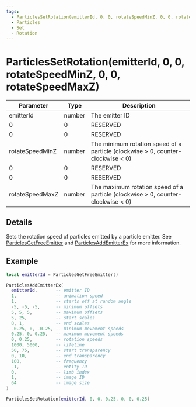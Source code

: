 ```yaml
---
tags:
  - ParticlesSetRotation(emitterId, 0, 0, rotateSpeedMinZ, 0, 0, rotateSpeedMaxZ)
  - Particles
  - Set
  - Rotation
---
```


# ParticlesSetRotation(emitterId, 0, 0, rotateSpeedMinZ, 0, 0, rotateSpeedMaxZ)

| Parameter       | Type   | Description                                                                     |
| --------------- | ------ | ------------------------------------------------------------------------------- |
| emitterId       | number | The emitter ID                                                                  |
| 0               | 0      | RESERVED                                                                        |
| 0               | 0      | RESERVED                                                                        |
| rotateSpeedMinZ | number | The minimum rotation speed of a particle (clockwise > 0, counter-clockwise < 0) |
| 0               | 0      | RESERVED                                                                        |
| 0               | 0      | RESERVED                                                                        |
| rotateSpeedMaxZ | number | The maximum rotation speed of a particle (clockwise > 0, counter-clockwise < 0) |

## Details

Sets the rotation speed of particles emitted by a particle emitter. See [ParticlesGetFreeEmitter](./ParticlesGetFreeEmitter.md) and [ParticlesAddEmitterEx](./ParticlesAddEmitterEx.md) for more information.

## Example

```lua
local emitterId = ParticlesGetFreeEmitter()

ParticlesAddEmitterEx(
  emitterId,       -- emitter ID
  1,               -- animation speed
  1,               -- starts off at random angle
  -5, -5, -5,      -- minimum offsets
  5, 5, 5,         -- maximum offsets
  5, 25,           -- start scales
  0, 1,            -- end scales
  -0.25, 0, -0.25, -- minimum movement speeds
  0.25, 0, 0.25,   -- maximum movement speeds
  0, 0.25,         -- rotation speeds
  1000, 5000,      -- lifetime
  50, 75,          -- start transparency
  0, 10,           -- end transparency
  100,             -- frequency
  -1,              -- entity ID
  0,               -- limb index
  1,               -- image ID
  64               -- image size
)

ParticlesSetRotation(emitterId, 0, 0, 0.25, 0, 0, 0.25)
```
